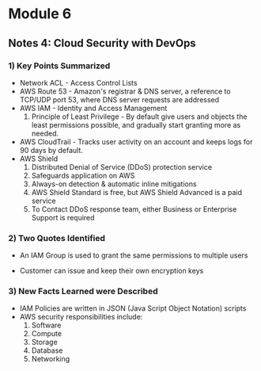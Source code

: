 # Module 6 
## Notes 4: Cloud Security with DevOps

### 1) Key Points Summarized
- Network ACL - Access Control Lists
- AWS Route 53 - Amazon's registrar & DNS server, a reference to TCP/UDP port 53, where DNS server requests are addressed
- AWS IAM - Identity and Access Management
  1. Principle of Least Privilege - By default give users and objects the least permissions possible, and gradually start granting more as needed.
- AWS CloudTrail - Tracks user activity on an account and keeps logs for 90 days by default.
- AWS Shield 
  1. Distributed Denial of Service (DDoS) protection service
  2. Safeguards application on AWS
  3. Always-on detection & automatic inline mitigations
  4. AWS Shield Standard is free, but AWS Shield Advanced is a paid service
  5. To Contact DDoS response team, either Business or Enterprise Support is required
### 2) Two Quotes Identified
- An IAM Group is used to grant the same permissions to multiple users

- Customer can issue and keep their own encryption keys
  

### 3) New Facts Learned were Described
- IAM Policies are written in JSON (Java Script Object Notation) scripts
- AWS security responsibilities include:
  1. Software
  2. Compute
  3. Storage
  4. Database
  5. Networking
